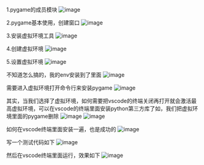 1.pygame的成员模块
![image](https://github.com/kennycaiguo/kenny-python-in-progress/assets/61092549/6bdddfd1-6646-4384-991e-cf6b9e266740)

 
2.pygame基本使用，创建窗口
![image](https://github.com/kennycaiguo/kenny-python-in-progress/assets/61092549/2f8afdaf-9102-40e1-9d64-7b2f0a14471e)

 
3.安装虚拟环境工具
![image](https://github.com/kennycaiguo/kenny-python-in-progress/assets/61092549/d882ce98-c691-4e8d-8b42-9e1be752437d)


 
4.创建虚拟环境
![image](https://github.com/kennycaiguo/kenny-python-in-progress/assets/61092549/cfa91a27-2ffa-4a49-a4ad-3a80f63deb31)

 

5.设置虚拟环境
![image](https://github.com/kennycaiguo/kenny-python-in-progress/assets/61092549/0dac7b7b-cd04-419a-8a83-6cf318cff730)


 

不知道怎么搞的，我的env安装到了里面
![image](https://github.com/kennycaiguo/kenny-python-in-progress/assets/61092549/56a4ccb5-d4b8-4666-9bea-604e7f438260)

 

需要进入虚拟环境打开命令行来安装pygame
![image](https://github.com/kennycaiguo/kenny-python-in-progress/assets/61092549/674497de-4a4b-4e45-abdc-00dd2cde90d0)

 

其实，当我们选择了虚拟环境，如何需要把vscode的终端关闭再打开就会激活最高虚拟环境，可以在vscode的终端里面安装python第三方库了如，我们把虚拟环境里面的pygame删除
 ![image](https://github.com/kennycaiguo/kenny-python-in-progress/assets/61092549/038d190c-9da2-4235-b564-265bfd03c10c)
![image](https://github.com/kennycaiguo/kenny-python-in-progress/assets/61092549/12a5fc9d-7094-434c-a4fa-29ee73ba9e37)

 
如何在vscode终端里面安装一遍，也是成功的
 ![image](https://github.com/kennycaiguo/kenny-python-in-progress/assets/61092549/1c205bc9-8ef5-4483-b2e4-c04590d1012b)


写一个测试代码如下
![image](https://github.com/kennycaiguo/kenny-python-in-progress/assets/61092549/3a5cb164-d37f-474f-8b1b-e5c4c2702a48)

 
然后在vscode终端里面运行，效果如下
 ![image](https://github.com/kennycaiguo/kenny-python-in-progress/assets/61092549/c894a2b3-926b-438d-8a1e-e9434fc5e693)


